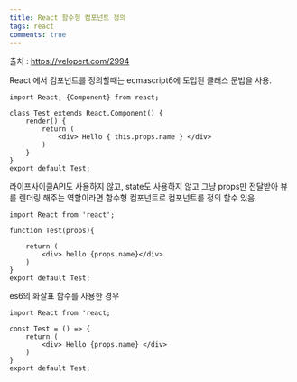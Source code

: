 ```yaml
---
title: React 함수형 컴포넌트 정의
tags: react
comments: true
---
```


출처 : https://velopert.com/2994

React 에서 컴포넌트를 정의할때는 ecmascript6에 도입된 클래스 문법을 사용.

```
import React, {Component} from react;

class Test extends React.Component() {
    render() {
        return (
            <div> Hello { this.props.name } </div>
        )
    }
}
export default Test;
```

라이프사이클API도 사용하지 않고, state도 사용하지 않고 그냥 props만 전달받아 뷰를 렌더링 해주는 역할이라면 함수형 컴포넌트로 컴포넌트를 정의 할수 있음.

```
import React from 'react';

function Test(props){

    return (
        <div> hello {props.name}</div>
    )
}
export default Test;

```

es6의 화살표 함수를 사용한 경우

```
import React from 'react;

const Test = () => {
    return (
        <div> Hello {props.name} </div>
    )
}
export default Test;

```